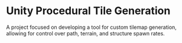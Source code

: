 # Unity Procedural Tile Generation
 A project focused on developing a tool for custom tilemap generation, allowing for control over path, terrain, and structure spawn rates.
